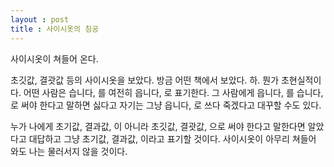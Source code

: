 ```yaml
---
layout : post
title : 사이시옷의 침공
---
```


사이시옷이 쳐들어 온다.

초깃값, 결괏값 등의 사이시옷을 보았다. 방금 어떤 책에서 보았다. 하. 
뭔가 초현실적이다. 어떤 사람은 습니다, 를 여전히 읍니다, 로 표기한다.
그 사람에게 읍니다, 를 습니다, 로 써야 한다고 말하면 싫다고 자기는 그냥
읍니다, 로 쓰다 죽겠다고 대꾸할 수도 있다.

누가 나에게 초기값, 결과값, 이 아니라 초깃값, 결괏값, 으로 써야 한다고
말한다면 알았다고 대답하고 그냥 초기값, 결과값, 이라고 표기할 것이다.
사이시옷이 아무리 쳐들어 와도 나는 물러서지 않을 것이다.
